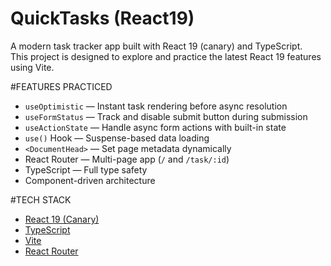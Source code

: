 # QuickTasks (React19)
A modern task tracker app built with React 19 (canary) and TypeScript.  
This project is designed to explore and practice the latest React 19 features using Vite.

#FEATURES PRACTICED
- `useOptimistic` — Instant task rendering before async resolution
- `useFormStatus` — Track and disable submit button during submission
- `useActionState` — Handle async form actions with built-in state
- `use()` Hook — Suspense-based data loading
- `<DocumentHead>` — Set page metadata dynamically
- React Router — Multi-page app (`/` and `/task/:id`)
- TypeScript — Full type safety
- Component-driven architecture

#TECH STACK
- [React 19 (Canary)](https://react.dev/blog/2024/12/05/react-19)
- [TypeScript](https://www.typescriptlang.org/)
- [Vite](https://vitejs.dev/)
- [React Router](https://reactrouter.com/)

  
